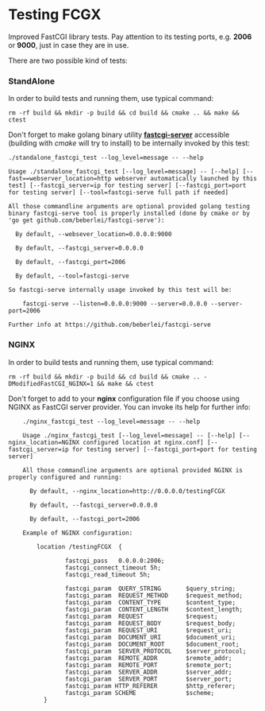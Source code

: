 # Testing FCGX

Improved FastCGI library tests. Pay attention to its testing ports, e.g. **2006** or **9000**, just in case they are in use.

There are two possible kind of tests:

### StandAlone

In order to build tests and running them, use typical command:

	rm -rf build && mkdir -p build && cd build && cmake .. && make && ctest

Don't forget to make golang binary utility **[fastcgi-server](https://github.com/beberlei/fastcgi-serve)** accessible (building with *cmake* will try to install) to be internally invoked by this test:

	./standalone_fastcgi_test --log_level=message -- --help

	Usage ./standalone_fastcgi_test [--log_level=message] -- [--help] [--fast==webserver_location=http webserver automatically launched by this test] [--fastcgi_server=ip for testing server] [--fastcgi_port=port for testing server] [--tool=fastcgi-serve full path if needed]

	All those commandline arguments are optional provided golang testing binary fastcgi-serve tool is properly installed (done by cmake or by 'go get github.com/beberlei/fastcgi-serve'):

	  By default, --websever_location=0.0.0.0:9000

	  By default, --fastcgi_server=0.0.0.0

	  By default, --fastcgi_port=2006

	  By default, --tool=fastcgi-serve

	So fastcgi-serve internally usage invoked by this test will be:

	    fastcgi-serve --listen=0.0.0.0:9000 --server=0.0.0.0 --server-port=2006

	Further info at https://github.com/beberlei/fastcgi-serve


### NGINX

In order to build tests and running them, use typical command:

	rm -rf build && mkdir -p build && cd build && cmake .. -DModifiedFastCGI_NGINX=1 && make && ctest

Don't forget to add to your **nginx** configuration file if you choose using NGINX as FastCGI server provider. You can invoke its help for further info:

        ./nginx_fastcgi_test --log_level=message -- --help

        Usage ./nginx_fastcgi_test [--log_level=message] -- [--help] [--nginx_location=NGINX configured location at nginx.conf] [--fastcgi_server=ip for testing server] [--fastcgi_port=port for testing server]

        All those commandline arguments are optional provided NGINX is properly configured and running:

          By default, --nginx_location=http://0.0.0.0/testingFCGX

          By default, --fastcgi_server=0.0.0.0

          By default, --fastcgi_port=2006

        Example of NGINX configuration:

            location /testingFCGX  {

                    fastcgi_pass   0.0.0.0:2006;
                    fastcgi_connect_timeout 5h;
                    fastcgi_read_timeout 5h;

                    fastcgi_param  QUERY_STRING       $query_string;
                    fastcgi_param  REQUEST_METHOD     $request_method;
                    fastcgi_param  CONTENT_TYPE       $content_type;
                    fastcgi_param  CONTENT_LENGTH     $content_length;
                    fastcgi_param  REQUEST            $request;
                    fastcgi_param  REQUEST_BODY       $request_body;
                    fastcgi_param  REQUEST_URI        $request_uri;
                    fastcgi_param  DOCUMENT_URI       $document_uri;
                    fastcgi_param  DOCUMENT_ROOT      $document_root;
                    fastcgi_param  SERVER_PROTOCOL    $server_protocol;
                    fastcgi_param  REMOTE_ADDR        $remote_addr;
                    fastcgi_param  REMOTE_PORT        $remote_port;
                    fastcgi_param  SERVER_ADDR        $server_addr;
                    fastcgi_param  SERVER_PORT        $server_port;
                    fastcgi_param HTTP_REFERER        $http_referer;
                    fastcgi_param SCHEME              $scheme;
              }


